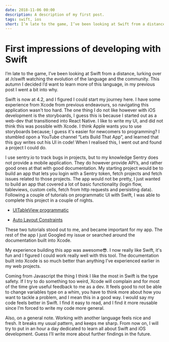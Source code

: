 ```yaml
---
date: 2018-11-06 00:00
description: A description of my first post.
tags: swift, ios
short: I’m late to the game, I’ve been looking at Swift from a distance, lurking over at /r/swift watching the evolution of the language and the community. This autumn I decided I’d want to learn more of this language, in my previous post I went a bit into why.
---
```


# First impressions of developing with Swift

I’m late to the game, I’ve been looking at Swift from a distance, lurking over at /r/swift watching the evolution of the language and the community. This autumn I decided I’d want to learn more of this language, in my previous post I went a bit into why.

Swift is now at 4.2, and I figured I could start my journey here. I have some experience from Xcode from previous endeavours, so navigating this application wasn't too hard. The one thing I do not like however with iOS development is the storyboards, I guess this is because I started out as a web-dev that transitioned into React Native. I like to write my UI, and did not think this was possible with Xcode. I think Apple wants you to use storyboards because; I guess it's easier for newcomers to programming?
I stumbled opon a YouTube channel “Lets Build That App”, and learned that this guy writes out his UI in code! When I realised this, I went out and found a project I could do.

I use sentry.io to track bugs in projects, but to my knowledge Sentry does not provide a mobile application. They do however provide API’s, and rather good ones at that with good documentation. My starting project would be to build an app that lets you login with a Sentry token, fetch projects and fetch issues related to those projects. The app would not be pretty, I just wanted to build an app that covered a lot of basic functionality (login flow, tableviews, custom cells, fetch from http requests and persisting data).
Following a couple of tutorials on programmatic UI with Swift, I was able to complete this project in a couple of nights.

- [UITableView programmatic](https://softauthor.com/ios-uitableview-programmatically-in-swift)

- [Auto Layout Constraints](https://www.youtube.com/watch?v=1hCwOIgjLBA)

These two tutorials stood out to me, and became important for my app. The rest of the app I just Googled my issue or searched around the documentation built into Xcode.

My experience building this app was awesome😎. I now really like Swift, it's fun and I figured I could work really well with this tool. The documentation built into Xcode is so much better than anything I’ve experienced earlier in my web projects.

Coming from Javascript the thing I think I like the most in Swift is the type safety. If I try to do something too weird, Xcode will complain and for most of the time give useful feedback to me as a dev. It feels good to not be able to change variables type on a whim, you have to think more about how you want to tackle a problem, and I mean this in a good way. I would say my code feels better in Swift. I find it easy to read, and I find it more reusable since I’m forced to write my code more general.

Also, on a general note. Working with another language feels nice and fresh. It breaks my usual pattern, and keeps me sharp.
From now on, I will try to put in an hour a day dedicated to learn all about Swift and iOS development. Guess I’ll write more about further findings in the future.
